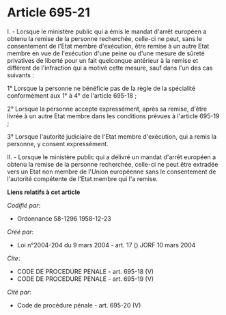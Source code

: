 # Article 695-21

I. - Lorsque le ministère public qui a émis le mandat d'arrêt européen a obtenu la remise de la personne recherchée, celle-ci
ne peut, sans le consentement de l'Etat membre d'exécution, être remise à un autre Etat membre en vue de l'exécution d'une
peine ou d'une mesure de sûreté privatives de liberté pour un fait quelconque antérieur à la remise et différent de
l'infraction qui a motivé cette mesure, sauf dans l'un des cas suivants :

1° Lorsque la personne ne bénéficie pas de la règle de la spécialité conformément aux 1° à 4° de l'article 695-18 ;

2° Lorsque la personne accepte expressément, après sa remise, d'être livrée à un autre Etat membre dans les conditions
prévues à l'article 695-19 ;

3° Lorsque l'autorité judiciaire de l'Etat membre d'exécution, qui a remis la personne, y consent expressément.

II. - Lorsque le ministère public qui a délivré un mandat d'arrêt européen a obtenu la remise de la personne recherchée,
celle-ci ne peut être extradée vers un Etat non membre de l'Union européenne sans le consentement de l'autorité compétente de
l'Etat membre qui l'a remise.

**Liens relatifs à cet article**

_Codifié par_:

  - Ordonnance 58-1296 1958-12-23

_Créé par_:

  - Loi n°2004-204 du 9 mars 2004 - art. 17 () JORF 10 mars 2004

_Cite_:

  - CODE DE PROCEDURE PENALE - art. 695-18 (V)
  - CODE DE PROCEDURE PENALE - art. 695-19 (V)

_Cité par_:

  - Code de procédure pénale - art. 695-20 (V)
